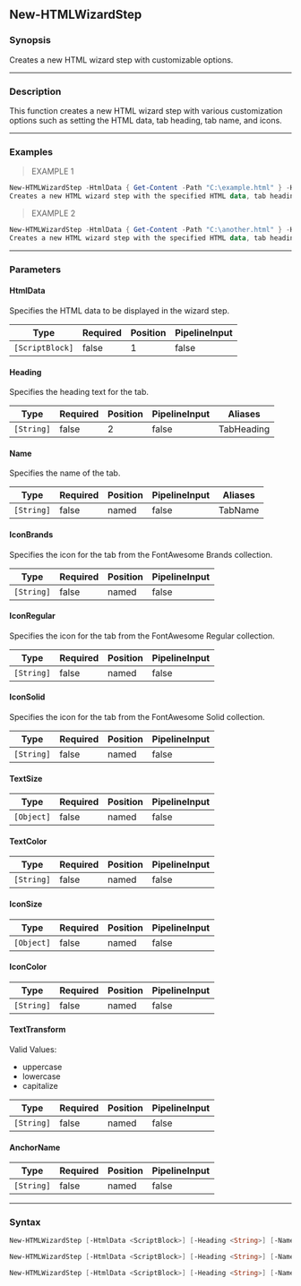 New-HTMLWizardStep
------------------

### Synopsis
Creates a new HTML wizard step with customizable options.

---

### Description

This function creates a new HTML wizard step with various customization options such as setting the HTML data, tab heading, tab name, and icons.

---

### Examples
> EXAMPLE 1

```PowerShell
New-HTMLWizardStep -HtmlData { Get-Content -Path "C:\example.html" } -Heading "Step 1" -Name "First Tab" -IconBrands "fa fa-facebook"
Creates a new HTML wizard step with the specified HTML data, tab heading, tab name, and FontAwesome Brands icon.
```
> EXAMPLE 2

```PowerShell
New-HTMLWizardStep -HtmlData { Get-Content -Path "C:\another.html" } -Heading "Step 2" -Name "Second Tab" -IconRegular "fa fa-github"
Creates a new HTML wizard step with the specified HTML data, tab heading, tab name, and FontAwesome Regular icon.
```

---

### Parameters
#### **HtmlData**
Specifies the HTML data to be displayed in the wizard step.

|Type           |Required|Position|PipelineInput|
|---------------|--------|--------|-------------|
|`[ScriptBlock]`|false   |1       |false        |

#### **Heading**
Specifies the heading text for the tab.

|Type      |Required|Position|PipelineInput|Aliases   |
|----------|--------|--------|-------------|----------|
|`[String]`|false   |2       |false        |TabHeading|

#### **Name**
Specifies the name of the tab.

|Type      |Required|Position|PipelineInput|Aliases|
|----------|--------|--------|-------------|-------|
|`[String]`|false   |named   |false        |TabName|

#### **IconBrands**
Specifies the icon for the tab from the FontAwesome Brands collection.

|Type      |Required|Position|PipelineInput|
|----------|--------|--------|-------------|
|`[String]`|false   |named   |false        |

#### **IconRegular**
Specifies the icon for the tab from the FontAwesome Regular collection.

|Type      |Required|Position|PipelineInput|
|----------|--------|--------|-------------|
|`[String]`|false   |named   |false        |

#### **IconSolid**
Specifies the icon for the tab from the FontAwesome Solid collection.

|Type      |Required|Position|PipelineInput|
|----------|--------|--------|-------------|
|`[String]`|false   |named   |false        |

#### **TextSize**

|Type      |Required|Position|PipelineInput|
|----------|--------|--------|-------------|
|`[Object]`|false   |named   |false        |

#### **TextColor**

|Type      |Required|Position|PipelineInput|
|----------|--------|--------|-------------|
|`[String]`|false   |named   |false        |

#### **IconSize**

|Type      |Required|Position|PipelineInput|
|----------|--------|--------|-------------|
|`[Object]`|false   |named   |false        |

#### **IconColor**

|Type      |Required|Position|PipelineInput|
|----------|--------|--------|-------------|
|`[String]`|false   |named   |false        |

#### **TextTransform**

Valid Values:

* uppercase
* lowercase
* capitalize

|Type      |Required|Position|PipelineInput|
|----------|--------|--------|-------------|
|`[String]`|false   |named   |false        |

#### **AnchorName**

|Type      |Required|Position|PipelineInput|
|----------|--------|--------|-------------|
|`[String]`|false   |named   |false        |

---

### Syntax
```PowerShell
New-HTMLWizardStep [-HtmlData <ScriptBlock>] [-Heading <String>] [-Name <String>] [-IconBrands <String>] [-TextSize <Object>] [-TextColor <String>] [-IconSize <Object>] [-IconColor <String>] [-TextTransform <String>] [-AnchorName <String>] [<CommonParameters>]
```
```PowerShell
New-HTMLWizardStep [-HtmlData <ScriptBlock>] [-Heading <String>] [-Name <String>] [-IconSolid <String>] [-TextSize <Object>] [-TextColor <String>] [-IconSize <Object>] [-IconColor <String>] [-TextTransform <String>] [-AnchorName <String>] [<CommonParameters>]
```
```PowerShell
New-HTMLWizardStep [-HtmlData <ScriptBlock>] [-Heading <String>] [-Name <String>] [-IconRegular <String>] [-TextSize <Object>] [-TextColor <String>] [-IconSize <Object>] [-IconColor <String>] [-TextTransform <String>] [-AnchorName <String>] [<CommonParameters>]
```
